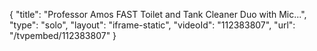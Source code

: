 {
    "title": "Professor Amos FAST Toilet and Tank Cleaner Duo with Mic...",
    "type": "solo",
    "layout": "iframe-static",
    "videoId": "112383807",
    "url": "\/tvpembed\/112383807"
}